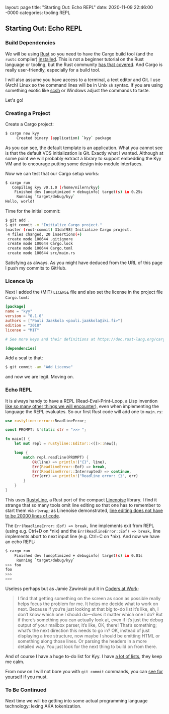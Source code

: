 layout: page
title: "Starting Out: Echo REPL"
date: 2020-11-09 22:46:00 -0000
categories: tooling REPL

## Starting Out: Echo REPL

### Build Dependencies

We will be using [Rust](rust-lang.org/) so you need to have the Cargo build tool
(and the `rustc` compiler) [installed](https://www.rust-lang.org/tools/install).
This is not a beginner tutorial on the Rust language or tooling, but the Rust
community [has that covered](https://www.rust-lang.org/learn). And Cargo is
really user-friendly, especially for a build tool.

I will also assume you have access to a terminal, a text editor and Git. I use
(Arch) Linux so the command lines will be in Unix `sh` syntax. If you are using
something exotic like [scsh](https://scsh.net/) or Windows adjust the commands
to taste.

Let's go!

### Creating a Project

Create a Cargo project:

```sh
$ cargo new kyy
     Created binary (application) `kyy` package
```

As you can see, the default template is an application. What you cannot see is
that the default VCS initialization is Git. Exactly what I wanted. Although at
some point we will probably extract a library to support embedding the Kyy VM
and to encourage putting some design into module interfaces.

Now we can test that our Cargo setup works:

```sh
$ cargo run
   Compiling kyy v0.1.0 (/home/nilern/kyy)
    Finished dev [unoptimized + debuginfo] target(s) in 0.25s
     Running `target/debug/kyy`
Hello, world!
```

Time for the initial commit:

```sh
$ git add .
$ git commit -m "Initialize Cargo project."
[master (root-commit) 31daf98] Initialize Cargo project.
 4 files changed, 20 insertions(+)
 create mode 100644 .gitignore
 create mode 100644 Cargo.lock
 create mode 100644 Cargo.toml
 create mode 100644 src/main.rs
```

Satisfying as always. As you might have deduced from the URL of this page I push my
commits to GitHub.

### Licence Up

Next I added the (MIT) `LICENSE` file and also set the license in the project file `Cargo.toml`:

```toml
[package]
name = "kyy"
version = "0.1.0"
authors = ["Pauli Jaakkola <pauli.jaakkola@iki.fi>"]
edition = "2018"
license = "MIT"

# See more keys and their definitions at https://doc.rust-lang.org/cargo/reference/manifest.html

[dependencies]
```

Add a seal to that:

```sh
$ git commit -am "Add License"
```

and now we are legit. Moving on.

### Echo REPL

It is always handy to have a REPL (Read-Eval-Print-Loop, a Lisp invention
[like so many other things we will encounter](https://en.wikipedia.org/wiki/Lisp_(programming_language)#Language_innovations)),
even when implementing the language the REPL evaluates. So our first Rust code will add one
to `main.rs`:

```Rust
use rustyline::error::ReadlineError;

const PROMPT: &'static str = ">>> ";

fn main() {
    let mut repl = rustyline::Editor::<()>::new();

    loop {
        match repl.readline(PROMPT) {
            Ok(line) => println!("{}", line),
            Err(ReadlineError::Eof) => break,
            Err(ReadlineError::Interrupted) => continue,
            Err(err) => println!("Readline error: {}", err)
        }
    }
}
```

This uses [RustyLine](https://crates.io/crates/rustyline/), a Rust port of the compact
[Linenoise](https://github.com/antirez/linenoise) library. I find it strange that so
many tools omit line editing so that one has to remember to start them via `rlwrap`;
as Linenoise demonstrated,
[line editing does not have to be 20000 lines of code](https://github.com/antirez/linenoise#can-a-line-editing-library-be-20k-lines-of-code).

The `Err(ReadlineError::Eof) => break,` line implements exit from REPL (using e.g.
Ctrl+D on *nix) and the `Err(ReadlineError::Eof) => break,` line implements abort
to next input line (e.g. Ctrl+C on *nix). And now we have an echo REPL:

```sh
$ cargo run
    Finished dev [unoptimized + debuginfo] target(s) in 0.01s
     Running `target/debug/kyy`
>>> foo
foo
>>>
>>>
```

Useless perhaps but as Jamie Zawinski put it in [Coders at Work](https://amzn.to/36jOdoj):

> I find that getting something on the screen as soon as possible really helps focus the problem for me.
> It helps me decide what to work on next. Because if you’re just looking at that big to-do list it’s like,
> eh, I don’t know which one I should do—does it matter which one I do? But if there’s something you can
> actually look at, even if it’s just the debug output of your mailbox parser, it’s like, OK, there!
> That’s something; what’s the next direction this needs to go in? OK, instead of just displaying a
> tree structure, now maybe I should be emitting HTML or something along those lines. Or parsing the
> headers in a more detailed way. You just look for the next thing to build on from there.

And of course I have a huge to-do list for Kyy. I have [a lot of lists](https://amzn.to/35ckTRm),
they keep me calm.

From now on I will not bore you with `git commit` commands, you can
[see for yourself](https://github.com/nilern/Kyy/commits/master) if you must.

### To Be Continued

Next time we will be getting into some actual programming language technology:
lexing AKA tokenization.
